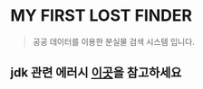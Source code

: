 # MY FIRST LOST FINDER
>공공 데이터를 이용한 분실물 검색 시스템 입니다.
## jdk 관련 에러시 [이곳](https://github.com/konlpy/konlpy/issues/24#issuecomment-57962618)을 참고하세요
